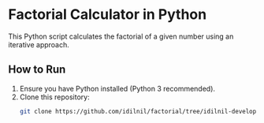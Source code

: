 # Factorial Calculator in Python

This Python script calculates the factorial of a given number using an iterative approach.

## How to Run

1. Ensure you have Python installed (Python 3 recommended).
2. Clone this repository:
   ```bash
   git clone https://github.com/idilnil/factorial/tree/idilnil-develop
